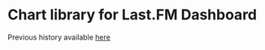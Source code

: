 # Chart library for Last.FM Dashboard
Previous history available [here](https://github.com/festelo/f_charts)
